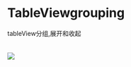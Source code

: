 # TableViewgrouping
tableView分组,展开和收起
<br>
<br>
<br>
![](https://timgsa.baidu.com/timg?image&quality=80&size=b9999_10000&sec=1506418574059&di=47f1422441b2af15548ae18b88d96e94&imgtype=0&src=http%3A%2F%2Fimg.mp.itc.cn%2Fupload%2F20160924%2F6f8441c688e74589a8564e9d23f9d601.jpg)

